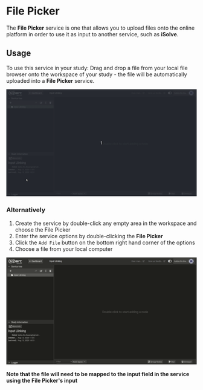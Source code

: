 # File Picker
The **File Picker** service is one that allows you to upload files onto the online platform in order to use it as input to another service, such as **iSolve**. 

## Usage

To use this service in your study:
Drag and drop a file from your local file browser onto the workspace of your study - the file will be automatically uploaded into a **File Picker** service.

![FilePick1](../../Screenshots/filepick2.gif)


### Alternatively
1. Create the service by double-click any empty area in the workspace and choose the File Picker
2. Enter the service options by double-clicking the **File Picker**
3. Click the ```Add File``` button on the bottom right hand corner of the options
4. Choose a file from your local computer

![FilePick2](../../Screenshots/filepick.gif)

**Note that the file will need to be mapped to the input field in the service using the File Picker's input**